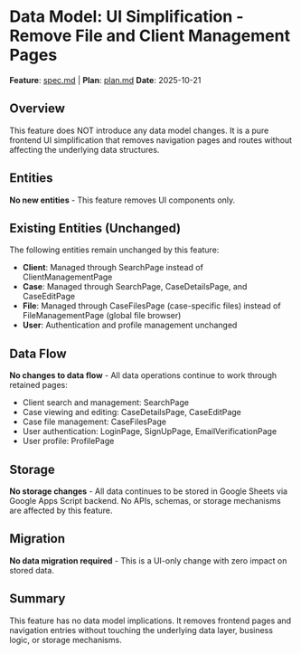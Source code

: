 # Data Model: UI Simplification - Remove File and Client Management Pages

**Feature**: [spec.md](spec.md) | **Plan**: [plan.md](plan.md)
**Date**: 2025-10-21

## Overview

This feature does NOT introduce any data model changes. It is a pure frontend UI simplification that removes navigation pages and routes without affecting the underlying data structures.

## Entities

**No new entities** - This feature removes UI components only.

## Existing Entities (Unchanged)

The following entities remain unchanged by this feature:

- **Client**: Managed through SearchPage instead of ClientManagementPage
- **Case**: Managed through SearchPage, CaseDetailsPage, and CaseEditPage
- **File**: Managed through CaseFilesPage (case-specific files) instead of FileManagementPage (global file browser)
- **User**: Authentication and profile management unchanged

## Data Flow

**No changes to data flow** - All data operations continue to work through retained pages:

- Client search and management: SearchPage
- Case viewing and editing: CaseDetailsPage, CaseEditPage
- Case file management: CaseFilesPage
- User authentication: LoginPage, SignUpPage, EmailVerificationPage
- User profile: ProfilePage

## Storage

**No storage changes** - All data continues to be stored in Google Sheets via Google Apps Script backend. No APIs, schemas, or storage mechanisms are affected by this feature.

## Migration

**No data migration required** - This is a UI-only change with zero impact on stored data.

## Summary

This feature has no data model implications. It removes frontend pages and navigation entries without touching the underlying data layer, business logic, or storage mechanisms.
